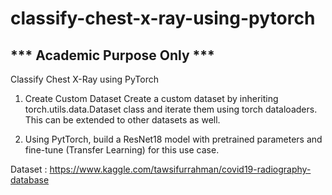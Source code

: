 # classify-chest-x-ray-using-pytorch 
## *** Academic Purpose Only ***

Classify Chest X-Ray using PyTorch

1. Create Custom Dataset
   Create a custom dataset by inheriting torch.utils.data.Dataset class and iterate them using torch dataloaders. This can be extended to other datasets as well.

2. Using PytTorch, build a ResNet18 model with pretrained parameters and fine-tune (Transfer Learning) for 
   this use case.
   
Dataset : https://www.kaggle.com/tawsifurrahman/covid19-radiography-database

